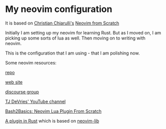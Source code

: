 # My neovim configuration

It is based on [Christian Chiarulli's](https://twitter.com/chrisatmachine) [Neovim from Scratch](https://www.youtube.com/playlist?list=PLhoH5vyxr6Qq41NFL4GvhFp-WLd5xzIzZ)

Initially I am setting up my neovim for learning Rust. But as I moved on, I am picking up some sorts of lua as well. Then moving on to writing with neovim.

This is the configuration that I am using - that I am polishing now.

Some neovim resources:

[repo](https://github.com/neovim/neovim)

[web site](https://neovim.io/)

[discourse group](https://neovim.discourse.group/)

[TJ DeVries' YouTube channel](https://www.youtube.com/c/TJDeVries/videos)

[Bash2Basics: Neovim Lua Plugin From Scratch](https://www.youtube.com/watch?v=n4Lp4cV8YR0)

[A plugin in Rust](https://github.com/boxofrox/neovim-scorched-earth) which is based on [neovim-lib](https://github.com/daa84/neovim-lib)
